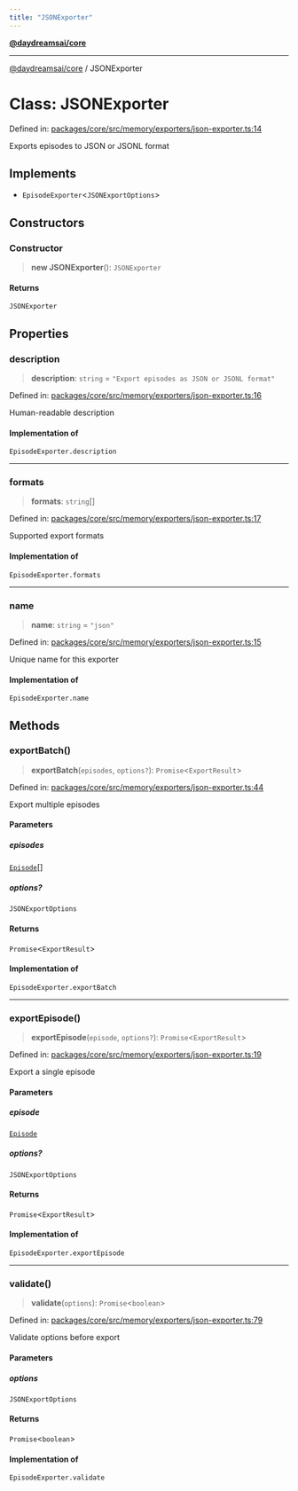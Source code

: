 ```yaml
---
title: "JSONExporter"
---
```


[**@daydreamsai/core**](./api-reference.md)

***

[@daydreamsai/core](./api-reference.md) / JSONExporter

# Class: JSONExporter

Defined in: [packages/core/src/memory/exporters/json-exporter.ts:14](https://github.com/dojoengine/daydreams/blob/95678f46ea3908883ec80d853a28c9f23ca4f5c2/packages/core/src/memory/exporters/json-exporter.ts#L14)

Exports episodes to JSON or JSONL format

## Implements

- `EpisodeExporter`\<`JSONExportOptions`\>

## Constructors

### Constructor

> **new JSONExporter**(): `JSONExporter`

#### Returns

`JSONExporter`

## Properties

### description

> **description**: `string` = `"Export episodes as JSON or JSONL format"`

Defined in: [packages/core/src/memory/exporters/json-exporter.ts:16](https://github.com/dojoengine/daydreams/blob/95678f46ea3908883ec80d853a28c9f23ca4f5c2/packages/core/src/memory/exporters/json-exporter.ts#L16)

Human-readable description

#### Implementation of

`EpisodeExporter.description`

***

### formats

> **formats**: `string`[]

Defined in: [packages/core/src/memory/exporters/json-exporter.ts:17](https://github.com/dojoengine/daydreams/blob/95678f46ea3908883ec80d853a28c9f23ca4f5c2/packages/core/src/memory/exporters/json-exporter.ts#L17)

Supported export formats

#### Implementation of

`EpisodeExporter.formats`

***

### name

> **name**: `string` = `"json"`

Defined in: [packages/core/src/memory/exporters/json-exporter.ts:15](https://github.com/dojoengine/daydreams/blob/95678f46ea3908883ec80d853a28c9f23ca4f5c2/packages/core/src/memory/exporters/json-exporter.ts#L15)

Unique name for this exporter

#### Implementation of

`EpisodeExporter.name`

## Methods

### exportBatch()

> **exportBatch**(`episodes`, `options?`): `Promise`\<`ExportResult`\>

Defined in: [packages/core/src/memory/exporters/json-exporter.ts:44](https://github.com/dojoengine/daydreams/blob/95678f46ea3908883ec80d853a28c9f23ca4f5c2/packages/core/src/memory/exporters/json-exporter.ts#L44)

Export multiple episodes

#### Parameters

##### episodes

[`Episode`](./Episode.md)[]

##### options?

`JSONExportOptions`

#### Returns

`Promise`\<`ExportResult`\>

#### Implementation of

`EpisodeExporter.exportBatch`

***

### exportEpisode()

> **exportEpisode**(`episode`, `options?`): `Promise`\<`ExportResult`\>

Defined in: [packages/core/src/memory/exporters/json-exporter.ts:19](https://github.com/dojoengine/daydreams/blob/95678f46ea3908883ec80d853a28c9f23ca4f5c2/packages/core/src/memory/exporters/json-exporter.ts#L19)

Export a single episode

#### Parameters

##### episode

[`Episode`](./Episode.md)

##### options?

`JSONExportOptions`

#### Returns

`Promise`\<`ExportResult`\>

#### Implementation of

`EpisodeExporter.exportEpisode`

***

### validate()

> **validate**(`options`): `Promise`\<`boolean`\>

Defined in: [packages/core/src/memory/exporters/json-exporter.ts:79](https://github.com/dojoengine/daydreams/blob/95678f46ea3908883ec80d853a28c9f23ca4f5c2/packages/core/src/memory/exporters/json-exporter.ts#L79)

Validate options before export

#### Parameters

##### options

`JSONExportOptions`

#### Returns

`Promise`\<`boolean`\>

#### Implementation of

`EpisodeExporter.validate`
